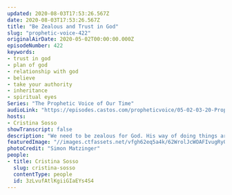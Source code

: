```yaml
---
updated: 2020-08-03T17:53:26.567Z
date: 2020-08-03T17:53:26.567Z
title: "Be Zealous and Trust in God"
slug: "prophetic-voice-422"
originalAirDate: 2020-05-02T00:00:00.000Z
episodeNumber: 422
keywords:
- trust in god
- plan of god
- relationship with god
- believe
- take your authority
- inheritance
- spiritual eyes
Series: "The Prophetic Voice of Our Time"
audioLink: "https://episodes.castos.com/propheticvoice/05-02-03-20-Prophetic-Voice-of-our-Time-[mixdown]-01.mp3"
hosts:
- Cristina Sosso
showTranscript: false
description: "We need to be zealous for God. His way of doing things are different than ours. As long as we follow what He has instructed us to do, take our authority, and zealously seek Him out, great things will happen. Following God will always bring us to the best we can be."
featuredImage: "//images.ctfassets.net/vfgh62eq5a4k/62WrolJcWOAFIvugRy0ijD/1aa1f9ba06dac3150385a393ac0ea174/rainbow_mountains.jpeg"
photoCredit: "Simon Matzinger"
people:
- title: Cristina Sosso
  slug: cristina-sosso
  contentType: people
  id: 3zLvufAtlKgiiGIaEYs4S4
---
```

